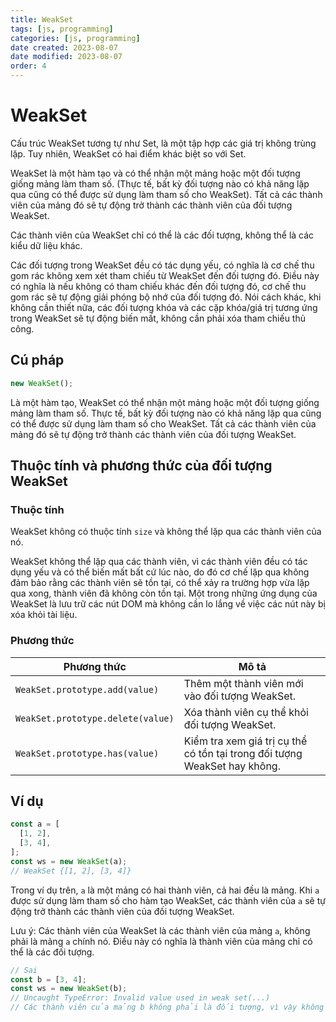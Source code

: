 ```yaml
---
title: WeakSet
tags: [js, programming]
categories: [js, programming]
date created: 2023-08-07
date modified: 2023-08-07
order: 4
---
```


# WeakSet

Cấu trúc WeakSet tương tự như Set, là một tập hợp các giá trị không trùng lặp. Tuy nhiên, WeakSet có hai điểm khác biệt so với Set.

WeakSet là một hàm tạo và có thể nhận một mảng hoặc một đối tượng giống mảng làm tham số. (Thực tế, bất kỳ đối tượng nào có khả năng lặp qua cũng có thể được sử dụng làm tham số cho WeakSet). Tất cả các thành viên của mảng đó sẽ tự động trở thành các thành viên của đối tượng WeakSet.

Các thành viên của WeakSet chỉ có thể là các đối tượng, không thể là các kiểu dữ liệu khác.

Các đối tượng trong WeakSet đều có tác dụng yếu, có nghĩa là cơ chế thu gom rác không xem xét tham chiếu từ WeakSet đến đối tượng đó. Điều này có nghĩa là nếu không có tham chiếu khác đến đối tượng đó, cơ chế thu gom rác sẽ tự động giải phóng bộ nhớ của đối tượng đó. Nói cách khác, khi không cần thiết nữa, các đối tượng khóa và các cặp khóa/giá trị tương ứng trong WeakSet sẽ tự động biến mất, không cần phải xóa tham chiếu thủ công.

## Cú pháp

```js
new WeakSet();
```

Là một hàm tạo, WeakSet có thể nhận một mảng hoặc một đối tượng giống mảng làm tham số. Thực tế, bất kỳ đối tượng nào có khả năng lặp qua cũng có thể được sử dụng làm tham số cho WeakSet. Tất cả các thành viên của mảng đó sẽ tự động trở thành các thành viên của đối tượng WeakSet.

## Thuộc tính và phương thức của đối tượng WeakSet

### Thuộc tính

WeakSet không có thuộc tính `size` và không thể lặp qua các thành viên của nó.

WeakSet không thể lặp qua các thành viên, vì các thành viên đều có tác dụng yếu và có thể biến mất bất cứ lúc nào, do đó cơ chế lặp qua không đảm bảo rằng các thành viên sẽ tồn tại, có thể xảy ra trường hợp vừa lặp qua xong, thành viên đã không còn tồn tại. Một trong những ứng dụng của WeakSet là lưu trữ các nút DOM mà không cần lo lắng về việc các nút này bị xóa khỏi tài liệu.

### Phương thức

| Phương thức                              | Mô tả                                                                                                                      |
| --------------------------------------- | ------------------------------------------------------------------------------------------------------------------------- |
| `WeakSet.prototype.add(value)`           | Thêm một thành viên mới vào đối tượng WeakSet.                                                                             |
| `WeakSet.prototype.delete(value)`        | Xóa thành viên cụ thể khỏi đối tượng WeakSet.                                                                              |
| `WeakSet.prototype.has(value)`           | Kiểm tra xem giá trị cụ thể có tồn tại trong đối tượng WeakSet hay không.                                                   |

## Ví dụ

```js
const a = [
  [1, 2],
  [3, 4],
];
const ws = new WeakSet(a);
// WeakSet {[1, 2], [3, 4]}
```

Trong ví dụ trên, `a` là một mảng có hai thành viên, cả hai đều là mảng. Khi `a` được sử dụng làm tham số cho hàm tạo WeakSet, các thành viên của `a` sẽ tự động trở thành các thành viên của đối tượng WeakSet.

Lưu ý: Các thành viên của WeakSet là các thành viên của mảng `a`, không phải là mảng `a` chính nó. Điều này có nghĩa là thành viên của mảng chỉ có thể là các đối tượng.

```js
// Sai
const b = [3, 4];
const ws = new WeakSet(b);
// Uncaught TypeError: Invalid value used in weak set(...)
// Các thành viên của mảng b không phải là đối tượng, vì vậy không thể thêm vào WeakSet
```
